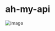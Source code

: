 # ah-my-api
![image](https://user-images.githubusercontent.com/1037523/220186671-7dc5e7e0-4202-4373-ba05-25a826e11e73.png)

